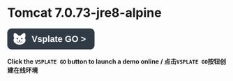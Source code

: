# Tomcat 7.0.73-jre8-alpine

<a href="https://www.vsplate.com/?docker-compose=https://github.com/vsplate/dcenvs/tomcat/7.0.73-jre8-alpine"><img alt="VSPLATE GO" src="https://raw.githubusercontent.com/vsplate/images/master/vsgo_btn.png" width="200px"></a>

**Click the `VSPLATE GO` button to launch a demo online / 点击`VSPLATE GO`按钮创建在线环境**